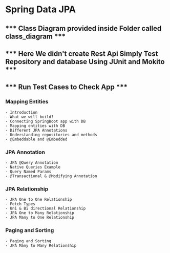 # Spring Data JPA

## *** Class Diagram provided inside Folder called class_diagram ***
## *** Here We didn't create Rest Api Simply Test Repository and database Using JUnit and Mokito ***
## *** Run Test Cases to Check App ***

### Mapping Entities
    - Introduction
    - What we will build?
    - Connecting SpringBoot app with DB
    - Mapping entities with DB
    - Different JPA Annotations
    - Understanding repositories and methods
    - @Embeddable and @Embedded

### JPA Annotation
    - JPA @Query Annotation
    - Native Queries Example
    - Query Named Params
    - @Transactional & @Modifying Annotation

### JPA Relationship
    - JPA One to One Relationship
    - Fetch Types
    - Uni & Bi directional Relationship
    - JPA One to Many Relationship
    - JPA Many to One Relationship

### Paging and Sorting
    - Paging and Sorting
    - JPA Many to Many Relationship